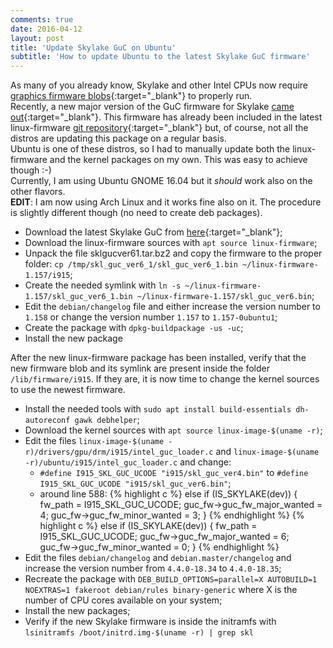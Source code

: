 ```yaml
---                                                                                     
comments: true
date: 2016-04-12
layout: post
title: 'Update Skylake GuC on Ubuntu'
subtitle: 'How to update Ubuntu to the latest Skylake GuC firmware'
---
```


As many of you already know, Skylake and other Intel CPUs now require [graphics firmware blobs](http://www.phoronix.com/scan.php?page=news_item&px=intel-skl-bxt-firmware-blobs){:target="_blank"} to properly run.<br>
Recently, a new major version of the GuC firmware for Skylake [came out](https://01.org/linuxgraphics/downloads/skylake-guc-6.1){:target="_blank"}. This firmware has already been included in the latest linux-firmware [git repository](http://git.kernel.org/cgit/linux/kernel/git/firmware/linux-firmware.git/commit/?id=0a0c97667d0e80c56de8fd999d17bf2b553aab8f){:target="_blank"} but, of course, not all the distros are updating this package on a regular basis.<br>Ubuntu is one of these distros, so I had to manually update both the linux-firmware and the kernel packages on my own. This was easy to achieve though :-)
<br>Currently, I am using Ubuntu GNOME 16.04 but it _should_ work also on the other flavors.
<br>**EDIT**: I am now using Arch Linux and it works fine also on it. The procedure is slightly different though (no need to create deb packages).

- Download the latest Skylake GuC from [here](https://01.org/linuxgraphics/downloads/skylake-guc-6.1){:target="_blank"};
- Download the linux-firmware sources with `apt source linux-firmware`;
- Unpack the file sklgucver61.tar.bz2 and copy the firmware to the proper folder: `cp /tmp/skl_guc_ver6_1/skl_guc_ver6_1.bin ~/linux-firmware-1.157/i915`;
- Create the needed symlink with `ln -s ~/linux-firmware-1.157/skl_guc_ver6_1.bin ~/linux-firmware-1.157/skl_guc_ver6.bin`;
- Edit the `debian/changelog` file and either increase the version number to `1.158` or change the version number `1.157` to `1.157-0ubuntu1`;
- Create the package with `dpkg-buildpackage -us -uc`;
- Install the new package

After the new linux-firmware package has been installed, verify that the new firmware blob and its symlink are present inside the folder `/lib/firmware/i915`. If they are, it is now time to change the kernel sources to use the newest firmware.

- Install the needed tools with `sudo apt install build-essentials dh-autoreconf gawk debhelper`;
- Download the kernel sources with `apt source linux-image-$(uname -r)`;
- Edit the files `linux-image-$(uname -r)/drivers/gpu/drm/i915/intel_guc_loader.c` and `linux-image-$(uname -r)/ubuntu/i915/intel_guc_loader.c` and change:
	- `#define I915_SKL_GUC_UCODE "i915/skl_guc_ver4.bin"` to `#define I915_SKL_GUC_UCODE "i915/skl_guc_ver6.bin"`;
	- around line 588:
		{% highlight c %}
		else if (IS_SKYLAKE(dev)) {
			fw_path = I915_SKL_GUC_UCODE;
			guc_fw->guc_fw_major_wanted = 4;
			guc_fw->guc_fw_minor_wanted = 3;
		}
		{% endhighlight %}
		{% highlight c %}
		else if (IS_SKYLAKE(dev)) {
			fw_path = I915_SKL_GUC_UCODE;
			guc_fw->guc_fw_major_wanted = 6;
			guc_fw->guc_fw_minor_wanted = 0;
		}
		{% endhighlight %}
- Edit the files `debian/changelog` and `debian.master/changelog` and increase the version number from `4.4.0-18.34` to `4.4.0-18.35`;
- Recreate the package with `DEB_BUILD_OPTIONS=parallel=X AUTOBUILD=1 NOEXTRAS=1 fakeroot debian/rules binary-generic` where X is the number of CPU cores available on your system;
- Install the new packages;
- Verify if the new Skylake firmware is inside the initramfs with `lsinitramfs /boot/initrd.img-$(uname -r) | grep skl`
